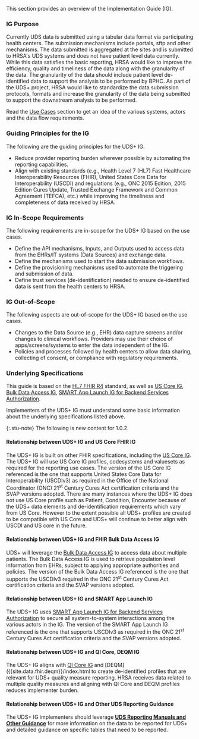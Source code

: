 This section provides an overview of the Implementation Guide (IG).

### IG Purpose

Currently UDS data is submitted using a tabular data format via participating health centers. The submission mechanisms include portals, sftp and other mechanisms. The data submitted is aggregated at the sites and is submitted to HRSA's UDS systems and does not have patient level data currently. While this data satisfies the basic reporting, HRSA would like to improve the efficiency, quality and timeliness of the data along with the granularity of the data. The granularity of the data should include patient level de-identified data to support the analysis to be performed by BPHC. As part of the UDS+ project, HRSA would like to standardize the data submission protocols, formats and increase the granularity of the data being submitted to support the downstream analysis to be performed.

Read the <a href="usecases.html">Use Cases</a> section to get an idea of the various systems, actors and the data flow requirements. 

### Guiding Principles for the IG

The following are the guiding principles for the UDS+ IG.

* Reduce provider reporting burden wherever possible by automating the reporting capabilities. 
* Align with existing standards (e.g., Health Level 7 (HL7) Fast Healthcare Interoperability Resources (FHIR), United States Core Data for Interoperability (USCDI) and regulations (e.g., ONC 2015 Edition, 2015 Edition Cures Update, Trusted Exchange Framework and Common Agreement (TEFCA), etc.) while improving the timeliness and completeness of data received by HRSA.
 

### IG In-Scope Requirements

The following requirements are in-scope for the UDS+ IG based on the use cases.

* Define the API mechanisms, Inputs, and Outputs used to access data from the EHRs/IT systems (Data Sources) and exchange data.
* Define the mechanisms used to start the data submission workflows. 
* Define the provisioning mechanisms used to automate the triggering and submission of data. 
* Define trust services (de-identification) needed to ensure de-identified data is sent from the health centers to HRSA.

### IG Out-of-Scope 

The following aspects are out-of-scope for the UDS+ IG based on the use cases.

* Changes to the Data Source (e.g., EHR) data capture screens and/or changes to clinical workflows. Providers may use their choice of apps/screens/systems to enter the data independent of the IG.
* Policies and processes followed by health centers to allow data sharing, collecting of consent, or compliance with regulatory requirements.

### Underlying Specifications

This guide is based on the [HL7 FHIR R4]({{site.data.fhir.path}}index.html) standard, as well as [US Core IG]({{site.data.fhir.uscoreR4}}/index.html), [Bulk Data Access IG]({{site.data.fhir.bullkig}}/index.html), [SMART App Launch IG for Backend Services Authorization]({{site.data.fhir.smartapplaunch}}/backend-services.html).

Implementers of the UDS+ IG must understand some basic information about the underlying specifications listed above.

{:.stu-note}
The following is new content for 1.0.2.

<div class="bg-success" markdown="1">

#### Relationship between UDS+ IG and US Core FHIR IG  

The UDS+ IG is built on other FHIR specifications, including the [US Core IG]({{site.data.fhir.uscoreR4}}/index.html). The UDS+ IG will use US Core IG profiles, codesystems and valuesets as required for the reporting use cases. The version of the US Core IG referenced is the one that supports United States Core Data for Interoperability (USCDIv3) as required in the Office of the National Coordinator (ONC) 21<sup>st</sup> Century Cures Act certification criteria and the SVAP versions adopted.
There are many instances where the UDS+ IG does not use US Core profile such as Patient, Condition, Encounter because of the UDS+ data elements and de-identification requirements which vary from US Core. However to the extent possible all UDS+ profiles are created to be compatible with US Core and UDS+ will continue to better align with USCDI and US core in the future.

</div>   

#### Relationship between UDS+ IG and FHIR Bulk Data Access IG
 
UDS+ will leverage the [Bulk Data Access IG]({{site.data.fhir.bulkig}}/index.html) to access data about multiple patients. The Bulk Data Access IG is used to retrieve population level information from EHRs, subject to applying appropriate authorities and policies. The version of the Bulk Data Access IG referenced is the one that supports the USCDIv3 required in the ONC 21<sup>st</sup> Century Cures Act certification criteria and the SVAP versions adopted.


#### Relationship between UDS+ IG and SMART App Launch IG

The UDS+ IG uses [SMART App Launch IG for Backend Services Authorization]({{site.data.fhir.smartapplaunch}}/backend-services.html) to secure all system-to-system interactions among the various actors in the IG. The version of the SMART App Launch IG referenced is the one that supports USCDIv3 as required in the ONC 21<sup>st</sup> Century Cures Act certification criteria and the SVAP versions adopted.

#### Relationship between UDS+ IG and QI Core, DEQM IG

The UDS+ IG aligns with [QI Core IG]({{site.data.fhir.qicore}}/index.html) and [DEQM]({{site.data.fhir.deqm}}/index.html to create de-identified profiles that are relevant for UDS+ quality measure reporting. HRSA receives data related to multiple quality measures and aligning with QI Core and DEQM profiles reduces implementer burden. 

#### Relationship between UDS+ IG and Other UDS Reporting Guidance

The UDS+ IG implementers should leverage **[UDS Reporting Manuals and Other Guidance](https://bphc.hrsa.gov/data-reporting/uds-training-and-technical-assistance)** for more information on the data to be reported for UDS+ and detailed guidance on specific tables that need to be reported.

